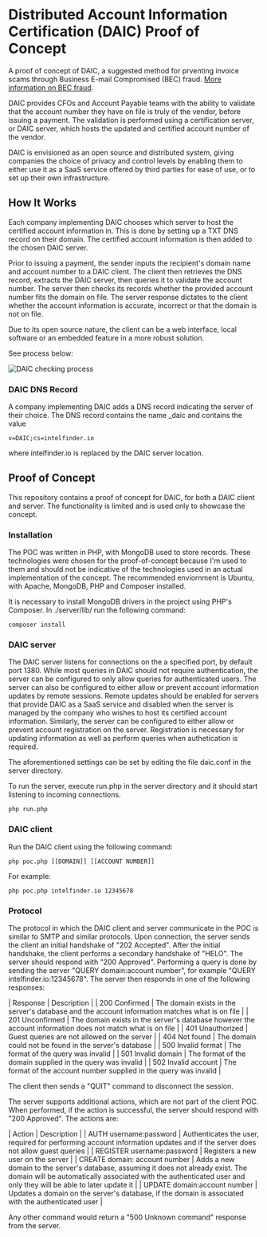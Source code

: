 # Distributed Account Information Certification (DAIC) Proof of Concept

A proof of concept of DAIC, a suggested method for prventing invoice scams through Business E-mail Compromised (BEC) fraud. [More information on BEC fraud](https://www.fbi.gov/scams-and-safety/common-scams-and-crimes/business-email-compromise).

DAIC provides CFOs and Account Payable teams with the ability to validate that the account number they have on file is truly of the vendor, before issuing a payment.
The validation is performed using a certification server, or DAIC server, which hosts the updated and certified account number of the vendor.

DAIC is envisioned as an open source and distributed system, giving companies the choice of privacy and control levels by enabling them to either use it as a SaaS service offered by third parties for ease of use, or to set up their own infrastructure.

## How It Works

Each company implementing DAIC chooses which server to host the certified account information in. This is done by setting up a TXT DNS record on their domain. 
The certified account information is then added to the chosen DAIC server.

Prior to issuing a payment, the sender inputs the recipient's domain name and account number to a DAIC client. The client then retrieves the DNS record, extracts the DAIC server, then queries it to validate the account number. The server then checks its records whether the provided account number fits the domain on file. The server response dictates to the client whether the account information is accurate, incorrect or that the domain is not on file.

Due to its open source nature, the client can be a web interface, local software or an embedded feature in a more robust solution.

See process below:

![DAIC checking process](https://intelfinder.io/wp-content/uploads/2021/02/daic.png)

### DAIC DNS Record

A company implementing DAIC adds a DNS record indicating the server of their choice. 
The DNS record contains the name _daic and contains the value

```v=DAIC;cs=intelfinder.io```

where intelfinder.io is replaced by the DAIC server location.

## Proof of Concept

This repository contains a proof of concept for DAIC, for both a DAIC client and server.
The functionality is limited and is used only to showcase the concept.

### Installation

The POC was written in PHP, with MongoDB used to store records. These technologies were chosen for the proof-of-concept because I'm used to them and should not be indicative of the technologies used in an actual implementation of the concept.
The recommended enviornment is Ubuntu, with Apache, MongoDB, PHP and Composer installed.

It is necessary to install MongoDB drivers in the project using PHP's Composer. In ./server/lib/ run the following command:

```composer install```

### DAIC server

The DAIC server listens for connections on the a specified port, by default port 1380. 
While most queries in DAIC should not require authentication, the server can be configured to only allow queries for authenticated users. 
The server can also be configured to either allow or prevent account information updates by remote sessions. Remote updates should be enabled for servers that provide DAIC as a SaaS service and disabled when the server is managed by the company who wishes to host its certified account information.
Similarly, the server can be configured to either allow or prevent account registration on the server. Registration is necessary for updating information as well as perform queries when authetication is required. 

The aforementioned settings can be set by editing the file daic.conf in the server directory.

To run the server, execute run.php in the server directory and it should start listening to incoming connections.

```php run.php```

### DAIC client

Run the DAIC client using the following command:

```php poc.php [[DOMAIN]] [[ACCOUNT NUMBER]]```

For example:

```php poc.php intelfinder.io 12345678```

### Protocol

The protocol in which the DAIC client and server communicate in the POC is similar to SMTP and similar protocols.
Upon connection, the server sends the client an initial handshake of "202 Accepted".
After the initial handshake, the client performs a secondary handshake of "HELO". The server should respond with "200 Approved".
Performing a query is done by sending the server "QUERY domain:account number", for example "QUERY intelfinder.io:12345678".
The server then responds in one of the following responses:

| Response | Description |
| 200 Confirmed | The domain exists in the server's database and the account information matches what is on file |
| 201 Unconfirmed | The domain exists in the server's database however the account information does not match what is on file |
| 401 Unauthorized | Guest queries are not allowed on the server |
| 404 Not found | The domain could not be found in the server's database |
| 500 Invalid format | The format of the query was invalid |
| 501 Invalid domain | The format of the domain supplied in the query was invalid |
| 502 Invalid account | The format of the account number supplied in the query was invalid |

The client then sends a "QUIT" command to disconnect the session.

The server supports additional actions, which are not part of the client POC.
When performed, if the action is successful, the server should respond with "200 Approved".
The actions are:

| Action | Description |
| AUTH username:password | Authenticates the user, required for performing account information updates and if the server does not allow guest queries |
| REGISTER username:password | Registers a new user on the server |
| CREATE domain: account number | Adds a new domain to the server's database, assuming it does not already exist. The domain will be automatically associated with the authenticated user and only they will be able to later update it |
| UPDATE domain:account number | Updates a domain on the server's database, if the domain is associated with the authenticated user |

Any other command would return a "500 Unknown command" response from the server.








